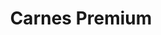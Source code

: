 ---
title: "Carnes Premium"
url: /ciudad-autonoma-de-buenos-aires/carnes-premium/
shop: Metzgerei
---